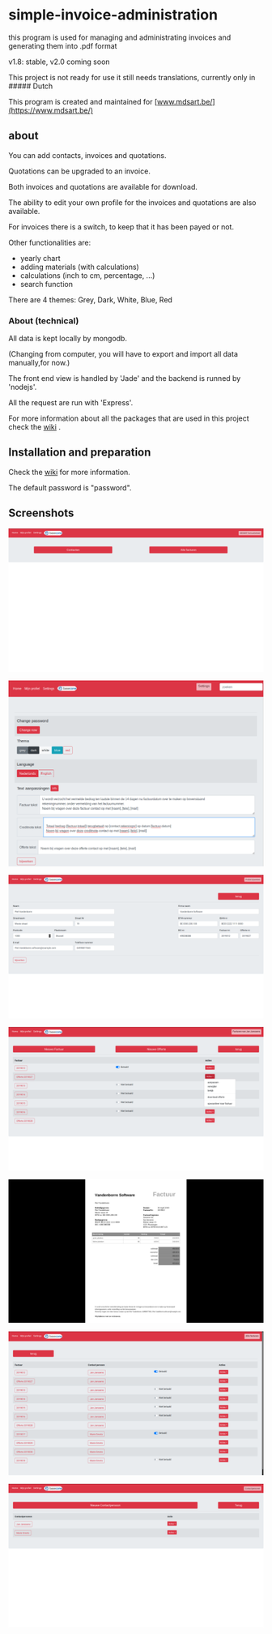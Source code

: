# simple-invoice-administration
this program is used for managing and administrating invoices and generating them into .pdf format

v1.8: stable, v2.0 coming soon

This project is not ready for use it still needs translations, currently only in ##### Dutch

This program is created and maintained for [www.mdsart.be/](https://www.mdsart.be/)

about
--
You can add contacts, invoices and quotations.

Quotations can be upgraded to an invoice.

Both invoices and quotations are available for download.

The ability to edit your own profile for the invoices and quotations are also available.

For invoices there is a switch, to keep that it has been payed or not.

Other functionalities are:
  - yearly chart
  - adding materials (with calculations)
  - calculations (inch to cm, percentage, ...)
  - search function

There are 4 themes: Grey, Dark, White, Blue, Red

### About (technical)
All data is kept locally by mongodb.

(Changing from computer, you will have to export and import all data manually,for now.)

The front end view is handled by 'Jade' and the backend is runned by 'nodejs'.

All the request are run with 'Express'.

For more information about all the packages that are used in this project check the [wiki](https://github.com/snakehead007/simple-invoice-administration/wiki) .

Installation and preparation
--

Check the [wiki](https://github.com/snakehead007/simple-invoice-administration/wiki) for more information.

The default password is "password".

Screenshots
-

![Profile edit page](screenshots/1.png)

![Settings page](screenshots/2.png)

![index page](screenshots/3.png)

![pdf generated invoice ](screenshots/4.png)

![contacts page](screenshots/5.png)

![Invoices and others of 1 contact](screenshots/6.png)

![the chart](screenshots/7.png)
